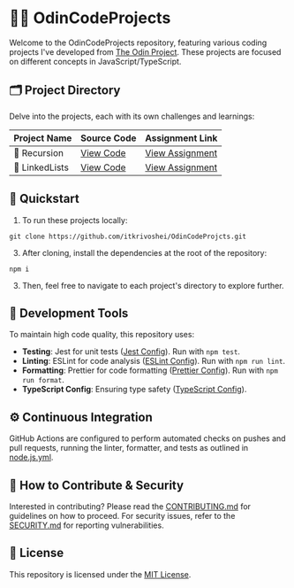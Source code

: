 # 🧑‍💻 OdinCodeProjects

Welcome to the OdinCodeProjects repository, featuring various coding projects I've developed from [The Odin Project](https://www.theodinproject.com). These projects are focused on different concepts in JavaScript/TypeScript.

## 🗂 Project Directory

Delve into the projects, each with its own challenges and learnings:

| Project Name   | Source Code                    | Assignment Link                                                                   |
| -------------- | ------------------------------ | --------------------------------------------------------------------------------- |
| 🔄 Recursion   | [View Code](./src/Recursion)   | [View Assignment](https://www.theodinproject.com/lessons/javascript-recursion)    |
| 🔗 LinkedLists | [View Code](./src/LinkedLists) | [View Assignment](https://www.theodinproject.com/lessons/javascript-linked-lists) |

## 🚀 Quickstart

1. To run these projects locally:

```
git clone https://github.com/itkrivoshei/OdinCodeProjcts.git
```

3. After cloning, install the dependencies at the root of the repository:

```
npm i
```

3. Then, feel free to navigate to each project's directory to explore further.

## 🔧 Development Tools

To maintain high code quality, this repository uses:

- **Testing**: Jest for unit tests ([Jest Config](.config/jest.config.json)). Run with `npm test`.
- **Linting**: ESLint for code analysis ([ESLint Config](.config/.eslintrc.json)). Run with `npm run lint`.
- **Formatting**: Prettier for code formatting ([Prettier Config](.config/.prettierrc)). Run with `npm run format`.
- **TypeScript Config**: Ensuring type safety ([TypeScript Config](tsconfig.json)).

## ⚙️ Continuous Integration

GitHub Actions are configured to perform automated checks on pushes and pull requests, running the linter, formatter, and tests as outlined in [node.js.yml](.github/workflows/node.js.yml).

## 📝 How to Contribute & Security

Interested in contributing? Please read the [CONTRIBUTING.md](CONTRIBUTING.md) for guidelines on how to proceed. For security issues, refer to the [SECURITY.md](SECURITY.md) for reporting vulnerabilities.

## 📄 License

This repository is licensed under the [MIT License](LICENSE).
